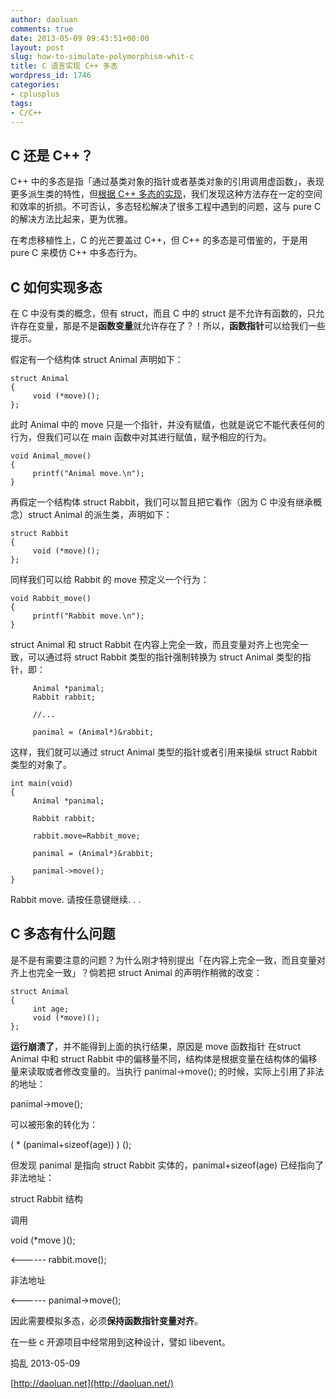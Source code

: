 ```yaml
---
author: daoluan
comments: true
date: 2013-05-09 09:43:51+00:00
layout: post
slug: how-to-simulate-polymorphism-whit-c
title: C 语言实现 C++ 多态
wordpress_id: 1746
categories:
- cplusplus
tags:
- C/C++
---
```


## C 还是 C++？


C++ 中的多态是指「通过基类对象的指针或者基类对象的引用调用虚函数」，表现更多派生类的特性，但[根据 C++ 多态的实现](http://daoluan.net/blog/cplusplus-polymorphism/)，我们发现这种方法存在一定的空间和效率的折损。不可否认，多态轻松解决了很多工程中遇到的问题，这与 pure C 的解决方法比起来，更为优雅。

在考虑移植性上，C 的光芒要盖过 C++，但 C++ 的多态是可借鉴的，于是用 pure C 来模仿 C++ 中多态行为。


## C 如何实现多态


在 C 中没有类的概念，但有 struct，而且 C 中的 struct 是不允许有函数的，只允许存在变量，那是不是**函数变量**就允许存在了？！所以，**函数指针**可以给我们一些提示。

假定有一个结构体 struct Animal 声明如下：

    
    struct Animal
    {
         void (*move)();
    };


此时 Animal 中的 move 只是一个指针，并没有赋值，也就是说它不能代表任何的行为，但我们可以在 main 函数中对其进行赋值，赋予相应的行为。

    
    void Animal_move()
    {
         printf("Animal move.\n");
    }


再假定一个结构体 struct Rabbit，我们可以暂且把它看作（因为 C 中没有继承概念）struct Animal 的派生类，声明如下：

    
    struct Rabbit
    {
         void (*move)();
    };


同样我们可以给 Rabbit 的 move 预定义一个行为：

    
    void Rabbit_move()
    {
         printf("Rabbit move.\n");
    }


struct Animal 和 struct Rabbit 在内容上完全一致，而且变量对齐上也完全一致，可以通过将 struct Rabbit 类型的指针强制转换为 struct Animal 类型的指针，即：

    
         Animal *panimal;
         Rabbit rabbit;
    
         //...
    
         panimal = (Animal*)&rabbit;


这样，我们就可以通过 struct Animal 类型的指针或者引用来操纵 struct Rabbit 类型的对象了。

    
    int main(void)
    {
         Animal *panimal;
    
         Rabbit rabbit;
    
         rabbit.move=Rabbit_move;
    
         panimal = (Animal*)&rabbit;
    
         panimal->move();
    }


Rabbit move.
请按任意键继续. . .


## C 多态有什么问题


是不是有需要注意的问题？为什么刚才特别提出「在内容上完全一致，而且变量对齐上也完全一致」？倘若把 struct Animal 的声明作稍微的改变：

    
    struct Animal
    {
         int age;
         void (*move)();
    };


**运行崩溃了**，并不能得到上面的执行结果，原因是 move 函数指针 在struct Animal 中和 struct Rabbit 中的偏移量不同，结构体是根据变量在结构体的偏移量来读取或者修改变量的。当执行 panimal->move(); 的时候，实际上引用了非法的地址：

panimal->move();

可以被形象的转化为：

( * (panimal+sizeof(age)) ) ();

但发现 panimal 是指向 struct Rabbit 实体的，panimal+sizeof(age) 已经指向了非法地址：








struct Rabbit 结构


调用






void (*move )();


<------ rabbit.move();






非法地址


<------ panimal->move();




因此需要模拟多态，必须**保持函数指针变量对齐**。

在一些 c 开源项目中经常用到这种设计，譬如 libevent。

捣乱 2013-05-09

[http://daoluan.net](http://daoluan.net/)
